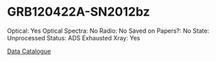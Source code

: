 # GRB120422A-SN2012bz

Optical: Yes
Optical Spectra: No
Radio: No
Saved on Papers?: No
State: Unprocessed
Status: ADS Exhausted
Xray: Yes

[Data Catalogue](GRB120422A-SN2012bz%20a86becb80d7d498abcc44c693e84356c/Data%20Catalogue%20a47e994dd6e542beb9cd06e40cce41e7.csv)